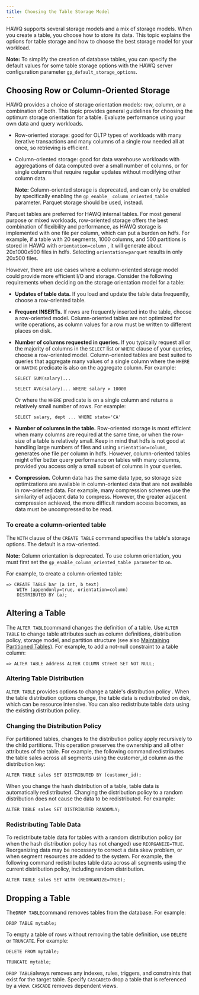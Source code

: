 ```yaml
---
title: Choosing the Table Storage Model
---
```


HAWQ supports several storage models and a mix of storage models. When you create a table, you choose how to store its data. This topic explains the options for table storage and how to choose the best storage model for your workload.

**Note:** To simplify the creation of database tables, you can specify the default values for some table storage options with the HAWQ server configuration parameter `gp_default_storage_options`.

## Choosing Row or Column-Oriented Storage <a id="topic39"></a>

HAWQ provides a choice of storage orientation models: row, column, or a combination of both. This topic provides general guidelines for choosing the optimum storage orientation for a table. Evaluate performance using your own data and query workloads.

-   Row-oriented storage: good for OLTP types of workloads with many iterative transactions and many columns of a single row needed all at once, so retrieving is efficient.
-   Column-oriented storage: good for data warehouse workloads with aggregations of data computed over a small number of columns, or for single columns that require regular updates without modifying other column data.

    **Note:** Column-oriented storage is deprecated, and can only be enabled by specifically enabling the `gp_enable_ column_oriented_table` parameter. Parquet storage should be used, instead.


Parquet tables are preferred for HAWQ internal tables. For most general purpose or mixed workloads, row-oriented storage offers the best combination of flexibility and performance, as HAWQ storage is implemented with one file per column, which can put a burden on hdfs. For example, if a table with 20 segments, 1000 columns, and 500 partitions is stored in HAWQ with `orientation=column` , it will generate about 20x1000x500 files in hdfs. Selecting `orientation=parquet` results in only 20x500 files.

However, there are use cases where a column-oriented storage model could provide more efficient I/O and storage. Consider the following requirements when deciding on the storage orientation model for a table:

-   **Updates of table data.** If you load and update the table data frequently, choose a row-oriented table.
-   **Frequent INSERTs.** If rows are frequently inserted into the table, choose a row-oriented model. Column-oriented tables are not optimized for write operations, as column values for a row must be written to different places on disk.
-   **Number of columns requested in queries.** If you typically request all or the majority of columns in the `SELECT` list or `WHERE` clause of your queries, choose a row-oriented model. Column-oriented tables are best suited to queries that aggregate many values of a single column where the `WHERE` or `HAVING` predicate is also on the aggregate column. For example:

    ```
    SELECT SUM(salary)...
    ```

    ```
    SELECT AVG(salary)... WHERE salary > 10000
    ```

    Or where the `WHERE` predicate is on a single column and returns a relatively small number of rows. For example:

    ```
    SELECT salary, dept ... WHERE state='CA'
    ```

-   **Number of columns in the table.** Row-oriented storage is most efficient when many columns are required at the same time, or when the row-size of a table is relatively small. Keep in mind that hdfs is not good at handling large numbers of files and using `orientation=column`, generates one file per column in hdfs. However, column-oriented tables might offer better query performance on tables with many columns, provided you access only a small subset of columns in your queries.
-   **Compression.** Column data has the same data type, so storage size optimizations are available in column-oriented data that are not available in row-oriented data. For example, many compression schemes use the similarity of adjacent data to compress. However, the greater adjacent compression achieved, the more difficult random access becomes, as data must be uncompressed to be read.

### To create a column-oriented table <a id="im169305"></a>

The `WITH` clause of the `CREATE TABLE` command specifies the table's storage options. The default is a row-oriented.

**Note:** Column orientation is deprecated. To use column orientation, you must first set the `gp_enable_column_oriented_table parameter` to `on`.

For example, to create a column-oriented table:

```
=> CREATE TABLE bar (a int, b text)
    WITH (appendonly=true, orientation=column)
    DISTRIBUTED BY (a);
```

## Altering a Table <a id="topic55"></a>

The `ALTER TABLE`command changes the definition of a table. Use `ALTER TABLE` to change table attributes such as column definitions, distribution policy, storage model, and partition structure \(see also [Maintaining Partitioned Tables](ddl-partition.html)\). For example, to add a not-null constraint to a table column:

```
=> ALTER TABLE address ALTER COLUMN street SET NOT NULL;
```

### Altering Table Distribution <a id="topic56"></a>

`ALTER TABLE` provides options to change a table's distribution policy . When the table distribution options change, the table data is redistributed on disk, which can be resource intensive. You can also redistribute table data using the existing distribution policy.

### Changing the Distribution Policy <a id="topic57"></a>

For partitioned tables, changes to the distribution policy apply recursively to the child partitions. This operation preserves the ownership and all other attributes of the table. For example, the following command redistributes the table sales across all segments using the customer\_id column as the distribution key:

```
ALTER TABLE sales SET DISTRIBUTED BY (customer_id);
```

When you change the hash distribution of a table, table data is automatically redistributed. Changing the distribution policy to a random distribution does not cause the data to be redistributed. For example:

```
ALTER TABLE sales SET DISTRIBUTED RANDOMLY;
```

### Redistributing Table Data <a id="topic58"></a>

To redistribute table data for tables with a random distribution policy \(or when the hash distribution policy has not changed\) use `REORGANIZE=TRUE`. Reorganizing data may be necessary to correct a data skew problem, or when segment resources are added to the system. For example, the following command redistributes table data across all segments using the current distribution policy, including random distribution.

```
ALTER TABLE sales SET WITH (REORGANIZE=TRUE);
```

## Dropping a Table <a id="topic62"></a>

The`DROP TABLE`command removes tables from the database. For example:

```
DROP TABLE mytable;
```

To empty a table of rows without removing the table definition, use `DELETE` or `TRUNCATE`. For example:

```
DELETE FROM mytable;

TRUNCATE mytable;
```

`DROP TABLE`always removes any indexes, rules, triggers, and constraints that exist for the target table. Specify `CASCADE`to drop a table that is referenced by a view. `CASCADE` removes dependent views.
